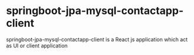 # springboot-jpa-mysql-contactapp-client

springboot-jpa-mysql-contactapp-client is a React js application which act as UI or client application
